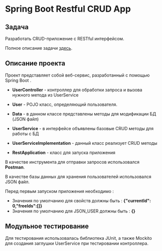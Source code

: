 # Spring Boot Restful CRUD App

## Задача

Разработать CRUD-приложение с RESTful интерфейсом.

Полное описание задачи [здесь](task.jpg).


## Описание проекта 

Проект представляет собой веб-сервис, разработанный 
с помощью Spring Boot .


- **UserController** - контроллер для обработки запроса и вызова нужного метода из UserService

- **User** - POJO класс, определяющий пользователя.

- **Data** - в данном классе представлены методы для модификации БД (JSON файл)

- **UserService** - в интерфейсе объявлены базовые CRUD методы для работы с БД

- **UserServiceImplementation** - данный класс реализует CRUD методы

- **RestApplication** - класс для запуска приложения

В качестве инструмента для отправки запросов использовался **Postman**.

В качестве базы данных для хранения пользователей использовался JSON файл.

Перед первым запуском приложения необходимо :
- Значения по умолчанию для свойств должны быть : **{"currentId": 0,"freeIds":[]}**
- Значения по умолчанию для JSON_USER должны быть : **{}**


## Модульное тестирование

Для тестирования использовалась библиотека JUnit,
а также Mockito для создания заглушки UserService при тестировании контроллера.
